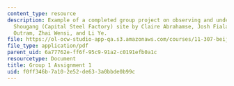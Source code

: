 ```yaml
---
content_type: resource
description: Example of a completed group project on observing and understanding the
  Shougang (Capital Steel Factory) site by Claire Abrahamse, Josh Fiala, Christine
  Outram, Zhai Wensi, and Li Ye.
file: https://ol-ocw-studio-app-qa.s3.amazonaws.com/courses/11-307-beijing-urban-design-studio-summer-2008/f0ff346b7a102e52de633a0bbde0b99c_group1_assn1.pdf
file_type: application/pdf
parent_uid: 6a77762e-ff6f-95c9-91a2-c0191efb0a1c
resourcetype: Document
title: Group 1 Assignment 1
uid: f0ff346b-7a10-2e52-de63-3a0bbde0b99c
---
```

